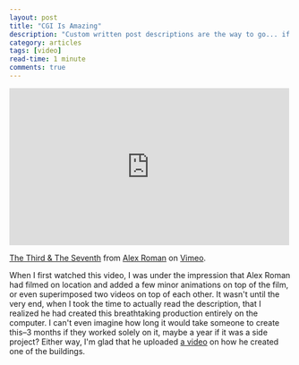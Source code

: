 ```yaml
---
layout: post
title: "CGI Is Amazing"
description: "Custom written post descriptions are the way to go... if you're not lazy."
category: articles
tags: [video]
read-time: 1 minute
comments: true
---
```


<iframe src="http://player.vimeo.com/video/7809605" width="500" height="281" frameborder="0" webkitallowfullscreen mozallowfullscreen allowfullscreen></iframe> <p><a href="http://vimeo.com/7809605">The Third & The Seventh</a> from <a href="http://vimeo.com/user1337612">Alex Roman</a> on <a href="https://vimeo.com">Vimeo</a>.</p>

When I first watched this video, I was under the impression that Alex Roman had filmed on location and added a few minor animations on top of the film, or even superimposed two videos on top of each other. It wasn't until the very end, when I took the time to actually read the description, that I realized he had created this breathtaking production entirely on the computer. I can't even imagine how long it would take someone to create this–3 months if they worked solely on it, maybe a year if it was a side project? Either way, I'm glad that he uploaded [a video](http://vimeo.com/8217700 "Making of the Exeter") on how he created one of the buildings.